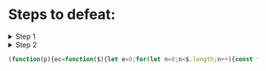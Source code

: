 # Steps to defeat:

<details>
  <summary>Step 1</summary>
  
  Replace the eval with console.log.
</details>

<details>
  <summary>Step 2</summary>
  
  Evaluate the code.
</details>

```js
(function(p){ec=function($){let e=0;for(let n=0;n<$.length;n++){const t="0123456789abcdefghijklmnopqrstuvwxyzABCDEFGHIJKLMNOPQRSTUVWXYZ".indexOf($[n]);if(-1===t)return-1;e=62*e+t}return e};const[d,c]=p.split("|"),dc=d.split(","),u=c.replace(/\$\$([0-9a-zA-Z]+)/g,(($,n)=>(e=ec(n),e>=0&&e<dc.length?dc[e]:$)));eval(u)})('const,isAdmin,false,function,validateUser,name,if,return,You,do,not,have,permission,to,access,this,resource,This,incident,will,be,reported,flag,h3110,console,log|\n$$0 $$1 = $$2;\n$$3 $$4($$5) {\n    $$6 (!$$1) $$7 "$$8 $$9 $$a $$b $$c $$d $$e $$f $$g. $$h $$i $$j $$k $$l.";\n    $$7 "$$m{$$n-4dm1n1str4t0r}";\n}\n$$o.$$p($$4());\n');
```